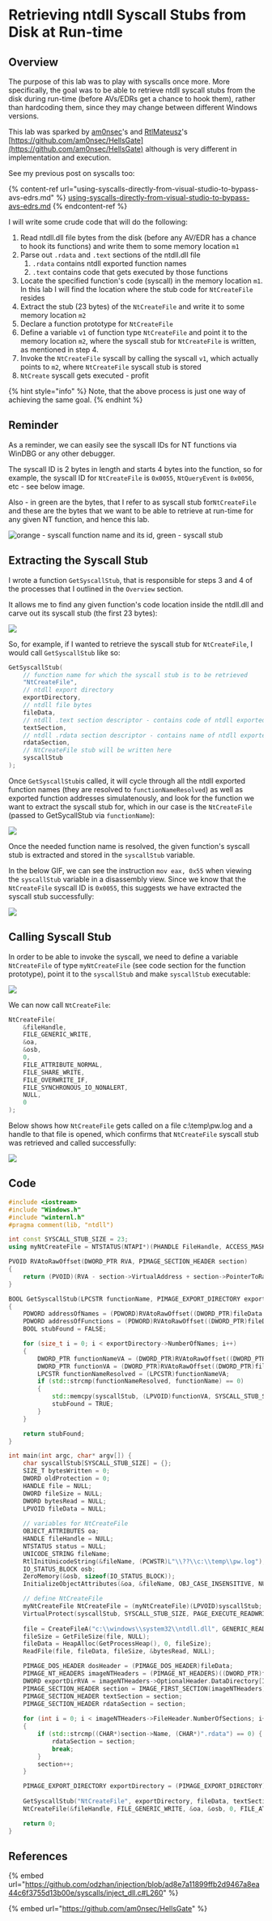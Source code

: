 # Retrieving ntdll Syscall Stubs from Disk at Run-time

## Overview

The purpose of this lab was to play with syscalls once more. More specifically, the goal was to be able to retrieve ntdll syscall stubs from the disk during run-time (before AVs/EDRs get a chance to hook them), rather than hardcoding them, since they may change between different Windows versions.

This lab was sparked by [am0nsec](https://twitter.com/am0nsec)'s and [RtlMateusz](https://twitter.com/RtlMateusz)'s\
[https://github.com/am0nsec/HellsGate](https://github.com/am0nsec/HellsGate) although is very different in implementation and execution.

See my previous post on syscalls too:

{% content-ref url="using-syscalls-directly-from-visual-studio-to-bypass-avs-edrs.md" %}
[using-syscalls-directly-from-visual-studio-to-bypass-avs-edrs.md](using-syscalls-directly-from-visual-studio-to-bypass-avs-edrs.md)
{% endcontent-ref %}

I will write some crude code that will do the following:

1. Read ntdll.dll file bytes from the disk (before any AV/EDR has a chance to hook its functions) and write them to some memory location `m1`
2. Parse out `.rdata` and  `.text` sections of the ntdll.dll file
   1. `.rdata` contains ntdll exported function names
   2. `.text` contains code that gets executed by those functions
3. Locate the specified function's code (syscall) in the memory location `m1`. In this lab I will find the location where the stub code for `NtCreateFile` resides
4. Extract the stub (23 bytes) of the `NtCreateFile` and write it to some memory location `m2`
5. Declare a function prototype for `NtCreateFile`
6. Define a variable `v1` of function type `NtCreateFile` and point it to the memory location `m2`, where the syscall stub for `NtCreateFile` is written, as mentioned in step 4.
7. Invoke the `NtCreateFile` syscall by calling the syscall `v1`, which actually points to `m2`, where `NtCreateFile` syscall stub is stored
8. `NtCreate` syscall gets executed - profit

{% hint style="info" %}
Note, that the above process is just one way of achieving the same goal.
{% endhint %}

## Reminder

As a reminder, we can easily see the syscall IDs for NT functions via WinDBG or any other debugger.&#x20;

The syscall ID is 2 bytes in length and starts 4 bytes into the function, so for example, the syscall ID for `NtCreateFile` is `0x0055`, `NtQueryEvent` is `0x0056`, etc - see below image.&#x20;

Also - in green are the bytes, that I refer to as syscall stub for`NtCreateFile` and these are the bytes that we want to be able to retrieve at run-time for any given NT function, and hence this lab.

![orange - syscall function name and its id, green - syscall stub](<../../.gitbook/assets/image (552).png>)

## Extracting the Syscall Stub

I wrote a function `GetSyscallStub`, that is responsible for steps 3 and 4  of the processes that I outlined in the `Overview` section.

It allows me to find any given function's code location inside the ntdll.dll and carve out its syscall stub (the first 23 bytes):

![](<../../.gitbook/assets/image (553).png>)

So, for example, if I wanted to retrieve the syscall stub for `NtCreateFile`, I would call `GetSyscallStub` like so:

```cpp
GetSyscallStub(
    // function name for which the syscall stub is to be retrieved
    "NtCreateFile",
    // ntdll export directory 
    exportDirectory, 
    // ntdll file bytes
    fileData, 
    // ntdll .text section descriptor - contains code of ntdll exported functions. Required for locating NtCreateFile syscall stub
    textSection, 
    // ntdll .rdata section descriptor - contains name of ntdll exported functions.
    rdataSection, 
    // NtCreateFile stub will be written here
    syscallStub
);
```

Once `GetSyscallStub`is called, it will cycle through all the ntdll exported function names (they are resolved to `functionNameResolved`) as well as exported function addresses simulatenously, and look for the function we want to extract the syscall stub for, which in our case is the `NtCreateFile` (passed to GetSycallStub via `functionName`):

![](../../.gitbook/assets/resolving-function-names.gif)

Once the needed function name is resolved, the given function's syscall stub is extracted and stored in the `syscallStub` variable.&#x20;

In the below GIF, we can see the instruction `mov eax, 0x55` when viewing the `syscallStub` variable in a disassembly view. Since we know that the `NtCreateFile` syscall ID is `0x0055`, this suggests we have extracted the syscall stub successfully:

![](../../.gitbook/assets/syscall-stub-found.gif)

## Calling Syscall Stub

In order to be able to invoke the syscall, we need to define a variable `NtCreateFile` of type `myNtCreateFile` (see code section for the function prototype), point it to the `syscallStub` and make `syscallStub` executable:

![](<../../.gitbook/assets/image (555).png>)

We can now call `NtCreateFile`:

```cpp
NtCreateFile(
	&fileHandle, 
	FILE_GENERIC_WRITE, 
    &oa, 
    &osb, 
    0, 
    FILE_ATTRIBUTE_NORMAL, 
    FILE_SHARE_WRITE, 
    FILE_OVERWRITE_IF, 
    FILE_SYNCHRONOUS_IO_NONALERT, 
    NULL,
    0
);
```

Below shows how `NtCreateFile` gets called on a file c:\temp\pw.log and a handle to that file is opened, which confirms that `NtCreateFile` syscall stub was retrieved and called successfully:

![](../../.gitbook/assets/calling-syscall-stub.gif)

## Code

```cpp
#include <iostream>
#include "Windows.h"
#include "winternl.h"
#pragma comment(lib, "ntdll")

int const SYSCALL_STUB_SIZE = 23;
using myNtCreateFile = NTSTATUS(NTAPI*)(PHANDLE FileHandle, ACCESS_MASK DesiredAccess, POBJECT_ATTRIBUTES ObjectAttributes, PIO_STATUS_BLOCK IoStatusBlock, PLARGE_INTEGER AllocationSize, ULONG FileAttributes, ULONG ShareAccess, ULONG CreateDisposition, ULONG CreateOptions, PVOID EaBuffer, ULONG EaLength);

PVOID RVAtoRawOffset(DWORD_PTR RVA, PIMAGE_SECTION_HEADER section)
{
	return (PVOID)(RVA - section->VirtualAddress + section->PointerToRawData);
}

BOOL GetSyscallStub(LPCSTR functionName, PIMAGE_EXPORT_DIRECTORY exportDirectory, LPVOID fileData, PIMAGE_SECTION_HEADER textSection, PIMAGE_SECTION_HEADER rdataSection, LPVOID syscallStub)
{
	PDWORD addressOfNames = (PDWORD)RVAtoRawOffset((DWORD_PTR)fileData + *(&exportDirectory->AddressOfNames), rdataSection);
	PDWORD addressOfFunctions = (PDWORD)RVAtoRawOffset((DWORD_PTR)fileData + *(&exportDirectory->AddressOfFunctions), rdataSection);
	BOOL stubFound = FALSE; 

	for (size_t i = 0; i < exportDirectory->NumberOfNames; i++)
	{
		DWORD_PTR functionNameVA = (DWORD_PTR)RVAtoRawOffset((DWORD_PTR)fileData + addressOfNames[i], rdataSection);
		DWORD_PTR functionVA = (DWORD_PTR)RVAtoRawOffset((DWORD_PTR)fileData + addressOfFunctions[i + 1], textSection);
		LPCSTR functionNameResolved = (LPCSTR)functionNameVA;
		if (std::strcmp(functionNameResolved, functionName) == 0)
		{
			std::memcpy(syscallStub, (LPVOID)functionVA, SYSCALL_STUB_SIZE);
			stubFound = TRUE;
		}
	}

	return stubFound;
}

int main(int argc, char* argv[]) {
	char syscallStub[SYSCALL_STUB_SIZE] = {};
	SIZE_T bytesWritten = 0;
	DWORD oldProtection = 0;
	HANDLE file = NULL;
	DWORD fileSize = NULL;
	DWORD bytesRead = NULL;
	LPVOID fileData = NULL;
	
	// variables for NtCreateFile
	OBJECT_ATTRIBUTES oa;
	HANDLE fileHandle = NULL;
	NTSTATUS status = NULL;
	UNICODE_STRING fileName;
	RtlInitUnicodeString(&fileName, (PCWSTR)L"\\??\\c:\\temp\\pw.log");
	IO_STATUS_BLOCK osb;
	ZeroMemory(&osb, sizeof(IO_STATUS_BLOCK));
	InitializeObjectAttributes(&oa, &fileName, OBJ_CASE_INSENSITIVE, NULL, NULL);

	// define NtCreateFile
	myNtCreateFile NtCreateFile = (myNtCreateFile)(LPVOID)syscallStub;
	VirtualProtect(syscallStub, SYSCALL_STUB_SIZE, PAGE_EXECUTE_READWRITE, &oldProtection);
	
	file = CreateFileA("c:\\windows\\system32\\ntdll.dll", GENERIC_READ, FILE_SHARE_READ, NULL, OPEN_EXISTING, FILE_ATTRIBUTE_NORMAL, NULL);
	fileSize = GetFileSize(file, NULL);
	fileData = HeapAlloc(GetProcessHeap(), 0, fileSize);
	ReadFile(file, fileData, fileSize, &bytesRead, NULL);

	PIMAGE_DOS_HEADER dosHeader = (PIMAGE_DOS_HEADER)fileData;
	PIMAGE_NT_HEADERS imageNTHeaders = (PIMAGE_NT_HEADERS)((DWORD_PTR)fileData + dosHeader->e_lfanew);
	DWORD exportDirRVA = imageNTHeaders->OptionalHeader.DataDirectory[IMAGE_DIRECTORY_ENTRY_EXPORT].VirtualAddress;
	PIMAGE_SECTION_HEADER section = IMAGE_FIRST_SECTION(imageNTHeaders);
	PIMAGE_SECTION_HEADER textSection = section;
	PIMAGE_SECTION_HEADER rdataSection = section;
	
	for (int i = 0; i < imageNTHeaders->FileHeader.NumberOfSections; i++) 
	{
		if (std::strcmp((CHAR*)section->Name, (CHAR*)".rdata") == 0) { 
			rdataSection = section;
			break;
		}
		section++;
	}

	PIMAGE_EXPORT_DIRECTORY exportDirectory = (PIMAGE_EXPORT_DIRECTORY)RVAtoRawOffset((DWORD_PTR)fileData + exportDirRVA, rdataSection);
	
	GetSyscallStub("NtCreateFile", exportDirectory, fileData, textSection, rdataSection, syscallStub);
	NtCreateFile(&fileHandle, FILE_GENERIC_WRITE, &oa, &osb, 0, FILE_ATTRIBUTE_NORMAL, FILE_SHARE_WRITE, FILE_OVERWRITE_IF, FILE_SYNCHRONOUS_IO_NONALERT, NULL,	0);

	return 0;
}
```

## References

{% embed url="https://github.com/odzhan/injection/blob/ad8e7a11899ffb2d9467a8ea44c6f3755d13b00e/syscalls/inject_dll.c#L260" %}

{% embed url="https://github.com/am0nsec/HellsGate" %}
